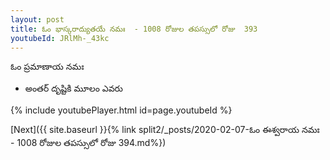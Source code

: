 ```yaml
---
layout: post
title: ఓం భాస్కరాద్యుతయే నమః  - 1008 రోజుల తపస్సులో రోజు  393
youtubeId: JRlMh-_43kc
---
```

 
 
 ఓం ప్రమాణాయ నమః  
 
 -  అంతర్ దృష్టికి మూలం ఎవరు 
 
  
 
  
 
 
 
 
 
 


{% include youtubePlayer.html id=page.youtubeId %}
 
[Next]({{ site.baseurl }}{% link  split2/_posts/2020-02-07-ఓం ఈశ్వరాయ నమః  - 1008 రోజుల తపస్సులో రోజు  394.md%})
 
